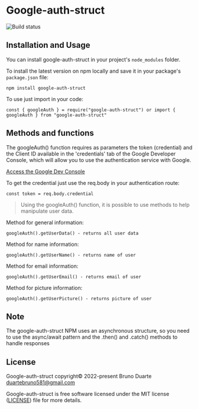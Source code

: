 # Google-auth-struct

![Build status](https://github.com/jsdoc/jsdoc/workflows/build/badge.svg)

## Installation and Usage

You can install google-auth-struct in your project's `node_modules` folder.

To install the latest version on npm locally and save it in your package's
`package.json` file:

    npm install google-auth-struct
    
To use just import in your code:

    const { googleAuth } = require("google-auth-struct") or import { googleAuth } from "google-auth-struct"

## Methods and functions

The googleAuth() function requires as parameters the token (credential) and the Client ID available in the 'credentials' tab of the Google Developer Console, which will allow you to use the authentication service with Google.

[Access the Google Dev Console](https://www.google.com/url?sa=t&rct=j&q=&esrc=s&source=web&cd=&cad=rja&uact=8&ved=2ahUKEwi-zbu2wa78AhV-HbkGHZcMCyMQFnoECBMQAQ&url=https%3A%2F%2Fconsole.developers.google.com%2F&usg=AOvVaw39ieEDI7pzBj4NtuzqS57M)

To get the credential just use the req.body in your authentication route:

    const token = req.body.credential
    
> Using the googleAuth() function, it is possible to use methods to help manipulate user data.


Method for general information:
    
    googleAuth().getUserData() - returns all user data
    
    
Method for name information:
    
    googleAuth().getUserName() - returns name of user
    
    
Method for email information:
    
    googleAuth().getUserEmail() - returns email of user
    

Method for picture information:
    
    googleAuth().getUserPicture() - returns picture of user


## Note

The google-auth-struct NPM uses an asynchronous structure, so you need to use the async/await pattern and the .then() and .catch() methods to handle responses
    
    
## License

Google-auth-struct copyright© 2022-present Bruno Duarte <duartebruno581@gmail.com>  

Google-auth-struct is free software licensed under the MIT license 
([LICENSE](https://opensource.org/licenses/MIT)) file for more details.
